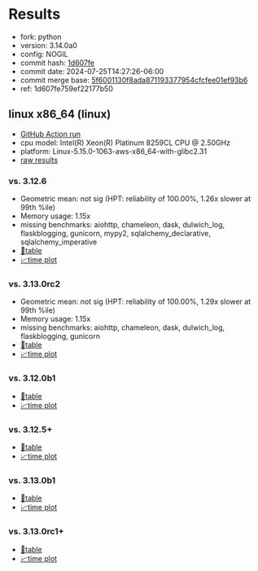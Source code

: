 # Results

- fork: python
- version: 3.14.0a0
- config: NOGIL
- commit hash: [1d607fe](https://github.com/python/cpython/commit/1d607fe)
- commit date: 2024-07-25T14:27:26-06:00
- commit merge base: [5f6001130f8ada871193377954cfcfee01ef93b6](https://github.com/python/cpython/commit/5f6001130f8ada871193377954cfcfee01ef93b6)
- ref: 1d607fe759ef22177b50

## linux x86_64 (linux)

- [GitHub Action run](https://github.com/facebookexperimental/free-threading-benchmarking/actions/runs/10102071203)
- cpu model: Intel(R) Xeon(R) Platinum 8259CL CPU @ 2.50GHz
- platform: Linux-5.15.0-1063-aws-x86_64-with-glibc2.31
- [raw results](bm-20240725-linux-x86_64-python-1d607fe759ef22177b50-3.14.0a0-1d607fe.json)

### vs. 3.12.6

- Geometric mean: not sig (HPT: reliability of 100.00%, 1.26x slower at 99th %ile)
- Memory usage: 1.15x
- missing benchmarks: aiohttp, chameleon, dask, dulwich_log, flaskblogging, gunicorn, mypy2, sqlalchemy_declarative, sqlalchemy_imperative
- [📄table](bm-20240725-linux-x86_64-python-1d607fe759ef22177b50-3.14.0a0-1d607fe-vs-3.12.6.md)
- [📈time plot](bm-20240725-linux-x86_64-python-1d607fe759ef22177b50-3.14.0a0-1d607fe-vs-3.12.6.svg)

### vs. 3.13.0rc2

- Geometric mean: not sig (HPT: reliability of 100.00%, 1.29x slower at 99th %ile)
- Memory usage: 1.15x
- missing benchmarks: aiohttp, chameleon, dask, dulwich_log, flaskblogging, gunicorn
- [📄table](bm-20240725-linux-x86_64-python-1d607fe759ef22177b50-3.14.0a0-1d607fe-vs-3.13.0rc2.md)
- [📈time plot](bm-20240725-linux-x86_64-python-1d607fe759ef22177b50-3.14.0a0-1d607fe-vs-3.13.0rc2.svg)

### vs. 3.12.0b1

- [📄table](bm-20240725-linux-x86_64-python-1d607fe759ef22177b50-3.14.0a0-1d607fe-vs-3.12.0b1.md)
- [📈time plot](bm-20240725-linux-x86_64-python-1d607fe759ef22177b50-3.14.0a0-1d607fe-vs-3.12.0b1.svg)

### vs. 3.12.5+

- [📄table](bm-20240725-linux-x86_64-python-1d607fe759ef22177b50-3.14.0a0-1d607fe-vs-3.12.5%2B.md)
- [📈time plot](bm-20240725-linux-x86_64-python-1d607fe759ef22177b50-3.14.0a0-1d607fe-vs-3.12.5%2B.svg)

### vs. 3.13.0b1

- [📄table](bm-20240725-linux-x86_64-python-1d607fe759ef22177b50-3.14.0a0-1d607fe-vs-3.13.0b1.md)
- [📈time plot](bm-20240725-linux-x86_64-python-1d607fe759ef22177b50-3.14.0a0-1d607fe-vs-3.13.0b1.svg)

### vs. 3.13.0rc1+

- [📄table](bm-20240725-linux-x86_64-python-1d607fe759ef22177b50-3.14.0a0-1d607fe-vs-3.13.0rc1%2B.md)
- [📈time plot](bm-20240725-linux-x86_64-python-1d607fe759ef22177b50-3.14.0a0-1d607fe-vs-3.13.0rc1%2B.svg)


